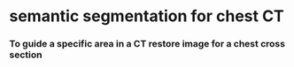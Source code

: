 # semantic segmentation for chest CT<Br>

### To guide a specific area in a CT restore image for a chest cross section
